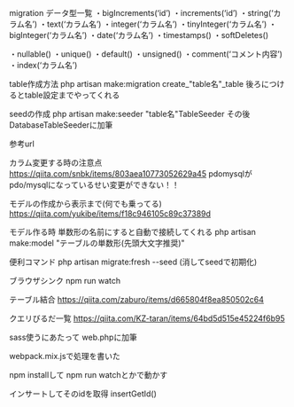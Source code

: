 
migration
データ型一覧
・bigIncrements(‘id’)
・increments(‘id’)
・string(‘カラム名’)
・text(‘カラム名’)
・integer(‘カラム名’)
・tinyInteger(‘カラム名’)
・bigInteger(‘カラム名’)
・date(‘カラム名’)
・timestamps()
・softDeletes()

・nullable()
・unique()
・default()
・unsigned()
・comment(‘コメント内容’)
・index(‘カラム名’)



table作成方法
    php artisan make:migration create_"table名"_table
        <!-- database/migration に create_"table名"_table.phpができる -->
    後ろにつけるとtable設定までやってくれる
    <!--  --table="table名" -->

seedの作成
    php artisan make:seeder "table名"TableSeeder
    <!-- 
        DB::table('title')->insert([
            [
                'title' => '東京の難読漢字',
            ],
            [
                'title' => '広島の難読漢字',
            ]
        ]);
     -->
    その後DatabaseTableSeederに加筆
    <!--
            $this->call([
            TitlesTableSeeder::class,QuestionsTableSeeder::class,ChoicesTableSeeder::class,
        ]); 
     -->

参考url

カラム変更する時の注意点
    https://qiita.com/snbk/items/803aea10773052629a45
    <!-- TODO: -->
    pdomysqlがpdo/mysqlになっているせい変更ができない！！

モデルの作成から表示まで(何でも乗ってる)
    https://qiita.com/yukibe/items/f18c946105c89c37389d

モデル作る時
    単数形の名前にすると自動で接続してくれる
     php artisan make:model "テーブルの単数形(先頭大文字推奨)"


便利コマンド
    php artisan migrate:fresh --seed (消してseedで初期化)

ブラウザシンク
    npm run watch

テーブル結合
    https://qiita.com/zaburo/items/d665804f8ea850502c64

クエリびるだ一覧
https://qiita.com/KZ-taran/items/64bd5d515e45224f6b95

sass使うにあたって
web.phpに加筆
<!-- 
Route::get('scss', function () {
    return view('for-scss');
});
 -->

webpack.mix.jsで処理を書いた

npm installして npm run watchとかで動かす

インサートしてそのidを取得
    insertGetId()